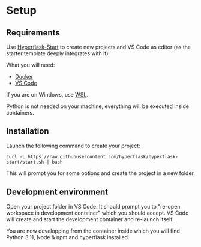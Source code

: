 # Setup

## Requirements

Use [Hyperflask-Start](https://github.com/hyperflask/hyperflask-start) to create new projects and VS Code as editor (as the starter template deeply integrates with it).

What you will need:

- [Docker](https://www.docker.com/)
- [VS Code](https://code.visualstudio.com/)

If you are on Windows, use [WSL](https://learn.microsoft.com/en-us/windows/wsl/install).

Python is not needed on your machine, everything will be executed inside containers.

## Installation

Launch the following command to create your project:

    curl -L https://raw.githubusercontent.com/hyperflask/hyperflask-start/start.sh | bash

This will prompt you for some options and create the project in a new folder.

## Development environment

Open your project folder in VS Code. It should prompt you to "re-open workspace in development container" which you should accept. VS Code will create and start the development container and re-launch itself.

You are now developping from the container inside which you will find Python 3.11, Node & npm and hyperflask installed.